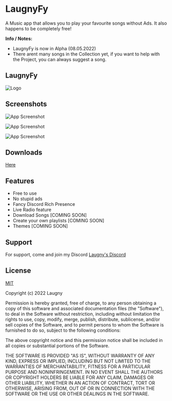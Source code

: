 
# LaugnyFy

A Music app that allows you to play your favourite songs without Ads. It also happens to be completely free!

**Info / Notes:**

- LaugnyFy is now in Alpha (08.05.2022)
- There arent many songs in the Collection yet, if you want to help with the Project, you can always suggest a song.
## LaugnyFy

![Logo](https://cdn.discordapp.com/attachments/808405153525923880/971874258361925652/LaugnyFy.gif?size=4096)




## Screenshots

![App Screenshot](https://cdn.discordapp.com/attachments/879007204848566343/972606331401957466/LaugnyFy_1.2.png?size=4096)

![App Screenshot](https://cdn.discordapp.com/attachments/879007204848566343/972606785393397790/LaugnyFy_1.2_3.png?size=4096)

![App Screenshot](https://cdn.discordapp.com/attachments/879007204848566343/972606331708145735/LaugnyFy_1.2_2.png?size=4096)

## Downloads

[Here](https://github.com/Laugny/LaugnyFy/releases)

## Features

- Free to use
- No stupid ads
- Fancy Discord Rich Presence
- Live Radio feature
- Download Songs [COMING SOON]
- Create your own playlists [COMING SOON]
- Themes [COMING SOON]


## Support

For support, come and join my Discord [Laugny's Discord](https://discord.io/Laugny)


## License

[MIT](https://github.com/Laugny/LaugnyFy/blob/main/LICENSE)

Copyright (c) 2022 Laugny

Permission is hereby granted, free of charge, to any person obtaining a copy
of this software and associated documentation files (the "Software"), to deal
in the Software without restriction, including without limitation the rights
to use, copy, modify, merge, publish, distribute, sublicense, and/or sell
copies of the Software, and to permit persons to whom the Software is
furnished to do so, subject to the following conditions:

The above copyright notice and this permission notice shall be included in all
copies or substantial portions of the Software.

THE SOFTWARE IS PROVIDED "AS IS", WITHOUT WARRANTY OF ANY KIND, EXPRESS OR
IMPLIED, INCLUDING BUT NOT LIMITED TO THE WARRANTIES OF MERCHANTABILITY,
FITNESS FOR A PARTICULAR PURPOSE AND NONINFRINGEMENT. IN NO EVENT SHALL THE
AUTHORS OR COPYRIGHT HOLDERS BE LIABLE FOR ANY CLAIM, DAMAGES OR OTHER
LIABILITY, WHETHER IN AN ACTION OF CONTRACT, TORT OR OTHERWISE, ARISING FROM,
OUT OF OR IN CONNECTION WITH THE SOFTWARE OR THE USE OR OTHER DEALINGS IN THE
SOFTWARE.


